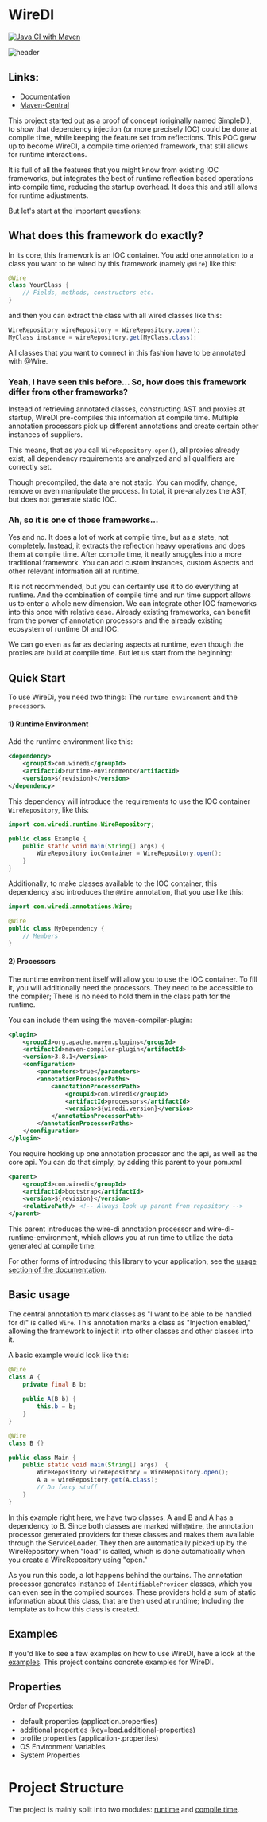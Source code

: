 # WireDI

[![Java CI with Maven](https://github.com/ThorbenKuck/WireDI/actions/workflows/maven.yml/badge.svg)](https://github.com/ThorbenKuck/WireDI/actions/workflows/maven.yml)

![header](.img/header.png)

## Links:

- [Documentation](https://wiredi.com/)
- [Maven-Central](https://repo1.maven.org/maven2/com/github/thorbenkuck/wire-di-bootstrap/)

This project started out as a proof of concept (originally named SimpleDI), to show that dependency injection (or more precisely IOC) could be done at compile time, while keeping the feature set from reflections.
This POC grew up to become WireDI, a compile time oriented framework, that still allows for runtime interactions.

It is full of all the features that you might know from existing IOC frameworks, but integrates the best of runtime
reflection based operations into compile time, reducing the startup overhead.
It does this and still allows for runtime adjustments.

But let's start at the important questions:

## What does this framework do exactly?

In its core, this framework is an IOC container.
You add one annotation to a class you want to be wired by this framework (namely `@Wire`) like this:

```java
@Wire
class YourClass {
    // Fields, methods, constructors etc.
}
```

and then you can extract the class with all wired classes like this:

```java
WireRepository wireRepository = WireRepository.open();
MyClass instance = wireRepository.get(MyClass.class);
```

All classes that you want to connect in this fashion have to be annotated with @Wire.

### Yeah, I have seen this before... So, how does this framework differ from other frameworks?

Instead of retrieving annotated classes, constructing AST and proxies at startup, WireDI pre-compiles this information
at compile time.
Multiple annotation processors pick up different annotations and create certain other instances of suppliers.

This means, that as you call `WireRepository.open()`, all proxies already exist, all dependency requirements are analyzed and all qualifiers are correctly set.

Though precompiled, the data are not static.
You can modify, change, remove or even manipulate the process.
In total, it pre-analyzes the AST, but does not generate static IOC.

### Ah, so it is one of those frameworks...

Yes and no.
It does a lot of work at compile time, but as a state, not completely.
Instead, it extracts the reflection heavy operations and does them at compile time.
After compile time, it neatly snuggles into a more traditional framework.
You can add custom instances, custom Aspects and other relevant information all at runtime.

It is not recommended, but you can certainly use it to do everything at runtime.
And the combination of compile time and run time support allows us to enter a whole new dimension.
We can integrate other IOC frameworks into this once with relative ease.
Already existing frameworks, can benefit from the power of annotation processors and the already existing ecosystem of
runtime DI and IOC.

We can go even as far as declaring aspects at runtime, even though the proxies are build at compile time.
But let us start from the beginning:

## Quick Start

To use WireDi, you need two things: The `runtime environment` and the `processors`.

#### 1) Runtime Environment

Add the runtime environment like this:

```xml
<dependency>
    <groupId>com.wiredi</groupId>
    <artifactId>runtime-environment</artifactId>
    <version>${revision}</version>
</dependency>
```

This dependency will introduce the requirements to use the IOC container `WireRepository`, like this:

```java
import com.wiredi.runtime.WireRepository;

public class Example {
    public static void main(String[] args) {
        WireRepository iocContainer = WireRepository.open();
    }
}
```

Additionally, to make classes available to the IOC container,
this dependency also introduces the `@Wire` annotation, that you use like this:

```java
import com.wiredi.annotations.Wire;

@Wire
public class MyDependency {
    // Members
}
```

#### 2) Processors

The runtime environment itself will allow you to use the IOC container.
To fill it, you will additionally need the processors.
They need to be accessible to the compiler; There is no need to hold them in the class path for the runtime.

You can include them using the maven-compiler-plugin:

```xml
<plugin>
    <groupId>org.apache.maven.plugins</groupId>
    <artifactId>maven-compiler-plugin</artifactId>
    <version>3.8.1</version>
    <configuration>
        <parameters>true</parameters>
        <annotationProcessorPaths>
            <annotationProcessorPath>
                <groupId>com.wiredi</groupId>
                <artifactId>processors</artifactId>
                <version>${wiredi.version}</version>
            </annotationProcessorPath>
        </annotationProcessorPaths>
    </configuration>
</plugin>
```

You require hooking up one annotation processor and the api, as well as the core api.
You can do that simply, by adding this parent to your pom.xml

```xml
<parent>
    <groupId>com.wiredi</groupId>
    <artifactId>bootstrap</artifactId>
    <version>${revision}</version>
    <relativePath/> <!-- Always look up parent from repository -->
</parent>
```

This parent introduces the wire-di annotation processor and wire-di-runtime-environment, which allows you at run time
to utilize the data generated at compile time.

For other forms of introducing this library to your application, see the [usage section of the documentation](https://docs.thorbenkuck.de/wiredi/#/usage/).

## Basic usage

The central annotation to mark classes as "I want to be able to be handled for di" is called `Wire`.
This annotation marks a class as "Injection enabled," allowing the framework to inject it into other classes and other
classes into it.

A basic example would look like this:

```java
@Wire
class A {
    private final B b;
    
    public A(B b) {
        this.b = b;
    }
}

@Wire
class B {}

public class Main {
    public static void main(String[] args)  {
        WireRepository wireRepository = WireRepository.open();
        A a = wireRepository.get(A.class);
        // Do fancy stuff
    }
}
```

In this example right here, we have two classes, A and B and A has a dependency to B.
Since both classes are marked with`@Wire`, the annotation processor generated providers for these classes and makes them available through the ServiceLoader.
They then are automatically picked up by the WireRepository when "load" is called, which is done automatically when you create a WireRepository using "open."

As you run this code, a lot happens behind the curtains.
The annotation processor generates instance of `IdentifiableProvider` classes, which you can even see in the compiled sources.
These providers hold a sum of static information about this class, that are then used at runtime;
Including the template as to how this class is created.

## Examples

If you'd like to see a few examples on how to use WireDI, have a look at the [examples](examples).
This project contains concrete examples for WireDI.

## Properties

Order of Properties:

- default properties (application.properties)
- additional properties (key=load.additional-properties)
- profile properties (application-<profile>.properties)
- OS Environment Variables
- System Properties

# Project Structure

The project is mainly split into two modules: [runtime](runtime) and [compile time](compile-time).
